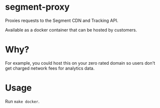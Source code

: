 # segment-proxy

Proxies requests to the Segment CDN and Tracking API.

Available as a docker container that can be hosted by customers.

# Why?

For example, you could host this on your zero rated domain so users don't get charged network fees for analytics data.

# Usage

Run `make docker`.
